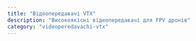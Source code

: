 ```yaml
---
title: "Відеопередавачі VTX"
description: "Високоякісні відеопередавачі для FPV дронів"
category: "videoperedavachi-vtx"
---
```

